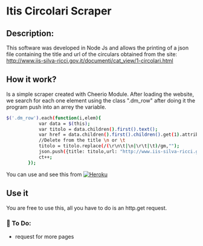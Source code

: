 # Itis Circolari Scraper

## Description:
This software was developed in Node Js and allows the printing of a json file containing the title and url of the 
circulars obtained from the site: http://www.iis-silva-ricci.gov.it/documenti/cat_view/1-circolari.html 

## How it work?
Is a simple scraper created with Cheerio Module. After loading the website, we search for each one element using the class ".dm_row"
after doing it the program push into an arrey the variable.

```sh
$('.dm_row').each(function(i,elem){
            var data = $(this);
            var titolo = data.children().first().text();
            var href = data.children().first().children().get(1).attribs['href'];
            //Delete from the title \n or \t
            titolo = titolo.replace(/(\r\n\t|\n|\r\t|\t)/gm,"");
            json.push({title: titolo,url: "http://www.iis-silva-ricci.gov.it"+href});
            ct++;
        });
```

You can use and see this from [![Heroku](https://www.herokucdn.com/deploy/button.png)](https://itiscircolari.herokuapp.com/)

## Use it
You are free to use this, all you have to do is an http.get request.

### :memo: To Do:
- request for more pages
